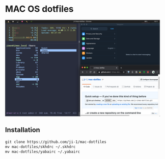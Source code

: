# MAC OS dotfiles

![Screenshot](./mac.png)

## Installation
```
git clone https://github.com/ji-1/mac-dotfiles
mv mac-dotfiles/skhdrc ~/.skhdrc
mv mac-dotfiles/yabairc ~/.yabairc
```
